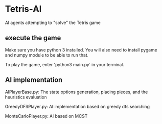 # Tetris-AI

AI agents attempting to "solve" the Tetris game

## execute the game

Make sure you have python 3 installed. You will also need to install pygame and numpy module to be able to run that.

To play the game, enter 'python3 main.py' in your terminal.

## AI implementation

AIPlayerBase.py: The state options generation, placing pieces, and the heuristics evaluation

GreedyDFSPlayer.py: AI implementation based on greedy dfs searching

MonteCarloPlayer.py: AI based on MCST
